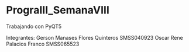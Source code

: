 # PrograIII_SemanaVIII
 Trabajando con PyQT5

 Integrantes: Gerson Manases Flores Quinteros SMSS040923
              Oscar Rene Palacios Franco      SMSS065523
